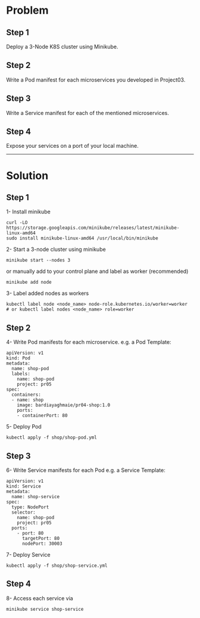 # Problem 

## Step 1
Deploy a 3-Node K8S cluster using Minikube.

## Step 2
Write a Pod manifest for each microservices you developed in Project03.

## Step 3
Write a Service manifest for each of the mentioned microservices.

## Step 4
Expose your services on a port of your local machine.

-----
# Solution

## Step 1
1- Install minikube 
```
curl -LO https://storage.googleapis.com/minikube/releases/latest/minikube-linux-amd64
sudo install minikube-linux-amd64 /usr/local/bin/minikube
```

2- Start a 3-node cluster using minikube
```
minikube start --nodes 3
```
or manually add to your control plane and label as worker (recommended)
```
minikube add node
```
3- Label added nodes as workers
```
kubectl label node <node_name> node-role.kubernetes.io/worker=worker   # or kubectl label nodes <node_name> role=worker
```

## Step 2
4- Write Pod manifests for each microservice.
e.g. a Pod Template:
```
apiVersion: v1
kind: Pod
metadata:
  name: shop-pod
  labels:
    name: shop-pod
    project: pr05
spec:
  containers:
  - name: shop
    image: bardiayaghmaie/pr04-shop:1.0
    ports:
    - containerPort: 80
```

5- Deploy Pod
```
kubectl apply -f shop/shop-pod.yml
```

## Step 3
6- Write Service manifests for each Pod
e.g. a Service Template:
```
apiVersion: v1
kind: Service
metadata:
  name: shop-service
spec:
  type: NodePort
  selector:
    name: shop-pod
    project: pr05
  ports:
    - port: 80
      targetPort: 80
      nodePort: 30003
```
7- Deploy Service
```
kubectl apply -f shop/shop-service.yml
```
## Step 4
8- Access each service via
```
minikube service shop-service
```

